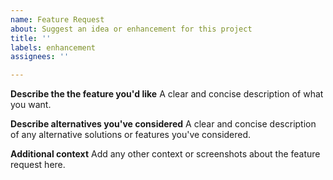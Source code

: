 ```yaml
---
name: Feature Request
about: Suggest an idea or enhancement for this project
title: ''
labels: enhancement
assignees: ''

---
```


**Describe the the feature you'd like**
A clear and concise description of what you want.

**Describe alternatives you've considered**
A clear and concise description of any alternative solutions or features you've considered.

**Additional context**
Add any other context or screenshots about the feature request here.

